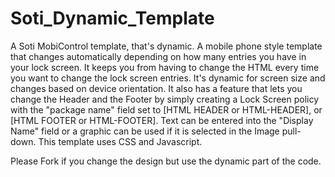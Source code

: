 # Soti_Dynamic_Template
A Soti MobiControl template, that's dynamic.  A mobile phone style template that changes automatically depending on how many entries you have in your lock screen.  It keeps you from having to change the HTML every time you want to change the lock screen entries.  It's  dynamic for screen size and changes based on device orientation.  It also has a feature that lets you change the Header and the Footer by simply creating a Lock Screen policy with the "package name" field set to [HTML HEADER or HTML-HEADER], or [HTML FOOTER or HTML-FOOTER].  Text can be entered into the "Display Name" field or a graphic can be used if it is selected in the Image pull-down.  This template uses CSS and Javascript.

Please Fork if you change the design but use the dynamic part of the code.
